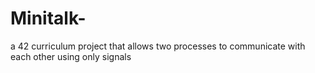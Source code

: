 # Minitalk-
a 42 curriculum project that allows two processes to communicate with each other using only signals
